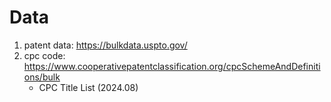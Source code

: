 # Data
 1. patent data: https://bulkdata.uspto.gov/ <br>
 2. cpc code: https://www.cooperativepatentclassification.org/cpcSchemeAndDefinitions/bulk <br>
    - CPC Title List (2024.08) <br>